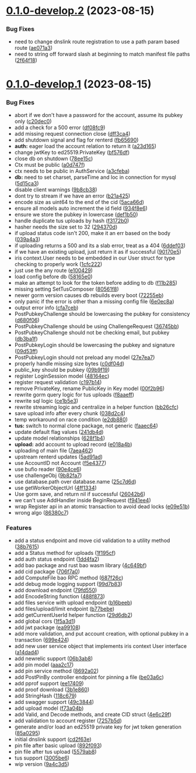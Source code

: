 # [0.1.0-develop.2](https://git.lumeweb.com/LumeWeb/portal/compare/v0.1.0-develop.1...v0.1.0-develop.2) (2023-08-15)


### Bug Fixes

* need to change dnslink route registration to use a path param based route ([ae071a3](https://git.lumeweb.com/LumeWeb/portal/commit/ae071a30ecaa62ff431878c71a54059e3d3ce8b7))
* need to string off forward slash at beginning to match manifest file paths ([2f64f18](https://git.lumeweb.com/LumeWeb/portal/commit/2f64f18e24fa1e4ddd74ed6a8d2d44e483fff1dc))

# [0.1.0-develop.1](https://git.lumeweb.com/LumeWeb/portal/compare/v0.0.1...v0.1.0-develop.1) (2023-08-15)


### Bug Fixes

* abort if we don't have a password for the account, assume its pubkey only ([c20dec0](https://git.lumeweb.com/LumeWeb/portal/commit/c20dec020437d91cf2728852b8bed5c4a0c481e9))
* add a check for a 500 error ([df08fc9](https://git.lumeweb.com/LumeWeb/portal/commit/df08fc980ac3f710a67bd692b8126eb978699d5b))
* add missing request connection close ([dff3ca4](https://git.lumeweb.com/LumeWeb/portal/commit/dff3ca45895095b82ba2e76b2e61487e28151b7d))
* add shutdown signal and flag for renterd ([fb65690](https://git.lumeweb.com/LumeWeb/portal/commit/fb65690abd5c190dce30d3cfe0d079b27040a309))
* **auth:** eager load the account relation to return it ([a23d165](https://git.lumeweb.com/LumeWeb/portal/commit/a23d165caa3ba4832c9d37a0b833b9b58df60732))
* change jwtKey to ed25519.PrivateKey ([bf576df](https://git.lumeweb.com/LumeWeb/portal/commit/bf576dfaeef51078d7bdae885550fc235d49c1eb))
* close db on shutdown ([78ee15c](https://git.lumeweb.com/LumeWeb/portal/commit/78ee15cf4b5d3a55209a9c7559700a2c5b227f87))
* Ctx must be public ([a0d747f](https://git.lumeweb.com/LumeWeb/portal/commit/a0d747fdf4e6ee3fa6a3b4dca180e4f14af30ed9))
* ctx needs to be public in AuthService ([a3cfeba](https://git.lumeweb.com/LumeWeb/portal/commit/a3cfebab307a87bc895d7b1c1f0e6632a708562c))
* **db:** need to set charset, parseTime and loc in connection for mysql ([5d15ca3](https://git.lumeweb.com/LumeWeb/portal/commit/5d15ca330abd26576ef9865c110975aeb27c3ab3))
* disable client warnings ([9b8cb38](https://git.lumeweb.com/LumeWeb/portal/commit/9b8cb38496541b0ab50d28eef63658f9723c5802))
* dont try to stream if we have an error ([b21a425](https://git.lumeweb.com/LumeWeb/portal/commit/b21a425e24f5543802e7267369f37967d4805697))
* encode size as uint64 to the end of the cid ([5aca66d](https://git.lumeweb.com/LumeWeb/portal/commit/5aca66d91981d8fae88194df6b03c239dbd179a8))
* ensure all models auto increment the id field ([934f8e6](https://git.lumeweb.com/LumeWeb/portal/commit/934f8e6236ef1eef8db1d06a1d7a7fded8afe694))
* ensure we store the pubkey in lowercase ([def1b50](https://git.lumeweb.com/LumeWeb/portal/commit/def1b50cfcba8c68f3b95209790418638374fad9))
* handle duplicate tus uploads by hash ([f3172b0](https://git.lumeweb.com/LumeWeb/portal/commit/f3172b0d31f844b95a0e64b3a5d821f71b0fbe07))
* hasher needs the size set to 32 ([294370d](https://git.lumeweb.com/LumeWeb/portal/commit/294370d88dd159ae173a6a955a417a1547de60ed))
* if upload status code isn't 200, make it an err based on the body ([039a4a3](https://git.lumeweb.com/LumeWeb/portal/commit/039a4a33547a59b4f3ec86199664b5bb94d258a6))
* if uploading returns a 500 and its a slab error, treat as a 404 ([6ddef03](https://git.lumeweb.com/LumeWeb/portal/commit/6ddef03790971e346fa0a7d33a462f39348bc6cc))
* if we have an existing upload, just return it as if successful ([90170e5](https://git.lumeweb.com/LumeWeb/portal/commit/90170e5b81831f3d768291fd37c7c13e32d522fe))
* iris context.User needs to be embedded in our User struct for type checking to properly work ([1cfc222](https://git.lumeweb.com/LumeWeb/portal/commit/1cfc2223a6df614f26fd0337ced68d92e774589f))
* just use the any route ([e100429](https://git.lumeweb.com/LumeWeb/portal/commit/e100429b60e783f6c7c3ddecab7bb9b4dd599726))
* load config before db ([58165e0](https://git.lumeweb.com/LumeWeb/portal/commit/58165e01af9f2b183d654d3d8809cbd1eda0a9bb))
* make an attempt to look for the token before adding to db ([f11b285](https://git.lumeweb.com/LumeWeb/portal/commit/f11b285d4e255c1c4c95f6ac15aa904d7a5730e4))
* missing setting SetTusComposer ([80561f8](https://git.lumeweb.com/LumeWeb/portal/commit/80561f89e92dfa86887ada8361e0046ee6288234))
* newer gorm version causes db rebuilds every boot ([72255eb](https://git.lumeweb.com/LumeWeb/portal/commit/72255eb3c50892aa5f2cfdc4cb1daa5883f0affc))
* only panic if the error is other than a missing config file ([6e0ec8a](https://git.lumeweb.com/LumeWeb/portal/commit/6e0ec8aaf90e86bcb7cb6c8c53f6569e6885e0aa))
* output error info ([cfa7ceb](https://git.lumeweb.com/LumeWeb/portal/commit/cfa7ceb2f422a6e594a424315c8eaeffc6572926))
* PostPubkeyChallenge should be lowercasing the pubkey for consistency ([d680f06](https://git.lumeweb.com/LumeWeb/portal/commit/d680f0660f910e323356a1169ee13ef2e647a015))
* PostPubkeyChallenge should be using ChallengeRequest ([36745bb](https://git.lumeweb.com/LumeWeb/portal/commit/36745bb55b1d7cd464b085e410333089504591c1))
* PostPubkeyChallenge should not be checking email, but pubkey ([db3ba1f](https://git.lumeweb.com/LumeWeb/portal/commit/db3ba1f0148b6abc34b4606f9b8103963a3c6850))
* PostPubkeyLogin should be lowercasing the pubkey and signature ([09d53ff](https://git.lumeweb.com/LumeWeb/portal/commit/09d53ffa7645b64aed4170e698b8eb62d2c3590e))
* PostPubkeyLogin should not preload any model ([27e7ea7](https://git.lumeweb.com/LumeWeb/portal/commit/27e7ea7d7a0bbf6c147ff625591acf6376c6c62d))
* properly handle missing size bytes ([c0df04d](https://git.lumeweb.com/LumeWeb/portal/commit/c0df04d7d5309e32348ceecc68eecd64c5e5cba4))
* public_key should be pubkey ([09b9f19](https://git.lumeweb.com/LumeWeb/portal/commit/09b9f195f47ea9ae47069a517a77609c74ea3ca5))
* register LoginSession model ([48164ec](https://git.lumeweb.com/LumeWeb/portal/commit/48164ec320c693937ead352246ec1e94bede3684))
* register request validation ([c197b14](https://git.lumeweb.com/LumeWeb/portal/commit/c197b1425bbd689e8f662846de0478aff8d38f35))
* remove PrivateKey, rename PublicKey in Key model ([00f2b96](https://git.lumeweb.com/LumeWeb/portal/commit/00f2b962a0da956f971dc94d75726c1bab693232))
* rewrite gorm query logic for tus uploads ([f8aaeff](https://git.lumeweb.com/LumeWeb/portal/commit/f8aaeff6de2dc5e5321840460d55d79ad1b5ab1a))
* rewrite sql logic ([ce1b5e3](https://git.lumeweb.com/LumeWeb/portal/commit/ce1b5e31d5d6a69dc91d88a6fd2f1317e07dc1ea))
* rewrite streaming logic and centralize in a helper function ([bb26cfc](https://git.lumeweb.com/LumeWeb/portal/commit/bb26cfca5b4017bbbbf5aeee9bd3577c724f83ca))
* save upload info after every chunk ([038d2c4](https://git.lumeweb.com/LumeWeb/portal/commit/038d2c440b24b7c0f1ea72e0bfeda369f766c691))
* temp workaround on race condition ([e2db880](https://git.lumeweb.com/LumeWeb/portal/commit/e2db880038f51e0e16ce270fe29fce7785cce878))
* **tus:** switch to normal clone package, not generic ([faaec64](https://git.lumeweb.com/LumeWeb/portal/commit/faaec649ead00567ced56edfa9db11eb34655178))
* update default flag values ([241db4d](https://git.lumeweb.com/LumeWeb/portal/commit/241db4deb6808d950d55efa38e11d60469cc6778))
* update model relationships ([628f1b4](https://git.lumeweb.com/LumeWeb/portal/commit/628f1b4acaac1d2bf373b7008f2e0c070fd64ae5))
* **upload:** add account to upload record ([e018a4b](https://git.lumeweb.com/LumeWeb/portal/commit/e018a4b7430bc375ff3b72537e71295cdf67ef93))
* uploading of main file ([7aea462](https://git.lumeweb.com/LumeWeb/portal/commit/7aea462ab752e999030837d13733508369524cf3))
* upstream renterd updates ([5ad91ad](https://git.lumeweb.com/LumeWeb/portal/commit/5ad91ad263f01830623958141a7e7c8523bee85f))
* use AccountID not Account ([f5e4377](https://git.lumeweb.com/LumeWeb/portal/commit/f5e437777a52e2a9bbf55903cea17ec073fbb406))
* use bufio reader ([90e4ce6](https://git.lumeweb.com/LumeWeb/portal/commit/90e4ce6408391dc270ca4405a7c5282c2d4766b2))
* use challengeObj ([9b82fa7](https://git.lumeweb.com/LumeWeb/portal/commit/9b82fa7828946803289add03fc84be1dc4f86d8b))
* use database.path over database.name ([25c7d6d](https://git.lumeweb.com/LumeWeb/portal/commit/25c7d6d4fb48b69239eba131232a78e90a576e2f))
* use getWorkerObjectUrl ([4ff1334](https://git.lumeweb.com/LumeWeb/portal/commit/4ff1334d8afd9379db687fc6b764f5b0f1bcc08c))
* Use gorm save, and return nil if successful ([26042b6](https://git.lumeweb.com/LumeWeb/portal/commit/26042b62acd7f7346f1a99a0ac37b3f2f99e3f75))
* we can't use AddHandler inside BeginRequest ([f941ee4](https://git.lumeweb.com/LumeWeb/portal/commit/f941ee46d469a3f0a6302b188f566029fdec4e70))
* wrap Register api in an atomic transaction to avoid dead locks ([e09e51b](https://git.lumeweb.com/LumeWeb/portal/commit/e09e51bb52d513abcbbf53352a5d8ff68eb5364a))
* wrong algo ([86380c7](https://git.lumeweb.com/LumeWeb/portal/commit/86380c7b3a97e785b99af456305c01d18f776ddf))


### Features

* add a status endpoint and move cid validation to a utility method ([38b7615](https://git.lumeweb.com/LumeWeb/portal/commit/38b76155af954dc3602a5035cb7b53a7f625fbfd))
* add a Status method for uploads ([1f195cf](https://git.lumeweb.com/LumeWeb/portal/commit/1f195cf328ee176be9283ab0cc40e65bb6c40948))
* add auth status endpoint ([1dd4fa2](https://git.lumeweb.com/LumeWeb/portal/commit/1dd4fa22cdfc749c5474f94108bca0aec34aea81))
* add bao package and rust bao wasm library ([4c649bf](https://git.lumeweb.com/LumeWeb/portal/commit/4c649bfcb92e8632e45cf10b27fa062ff1680c32))
* add cid package ([706f7a0](https://git.lumeweb.com/LumeWeb/portal/commit/706f7a05b9a4ed464f693941235aa7e9ca14145a))
* add ComputeFile bao RPC method ([687f26c](https://git.lumeweb.com/LumeWeb/portal/commit/687f26cc779f4f50166108d6e78fe1456cfa128d))
* add debug mode logging support ([99d7b83](https://git.lumeweb.com/LumeWeb/portal/commit/99d7b8347af25fe65a1f1aecc9960424a101c279))
* add download endpoint ([79fd550](https://git.lumeweb.com/LumeWeb/portal/commit/79fd550c54bf74e84d012805f60c036c19fbbef2))
* add EncodeString function ([488f873](https://git.lumeweb.com/LumeWeb/portal/commit/488f8737c09b7757c5649b3d8a3568e3c1d5fe45))
* add files service with upload endpoint ([b16beeb](https://git.lumeweb.com/LumeWeb/portal/commit/b16beebabb254488897edde870e9588b7be5293e))
* add files/upload/limit endpoint ([b77bebe](https://git.lumeweb.com/LumeWeb/portal/commit/b77bebe3b1a03cecdd7e80f575452d5ce91ccfac))
* add getCurrentUserId helper function ([29d6db2](https://git.lumeweb.com/LumeWeb/portal/commit/29d6db20096e61efa9a792ef837ef93ca14107ae))
* add global cors ([1f5a3d1](https://git.lumeweb.com/LumeWeb/portal/commit/1f5a3d19e44f1db2f8587623e868fa48b23d1a74))
* add jwt package ([ea99108](https://git.lumeweb.com/LumeWeb/portal/commit/ea991083276a576003eb3633bd1bde98e13dfe84))
* add more validation, and put account creation, with optional pubkey in a transaction ([699e424](https://git.lumeweb.com/LumeWeb/portal/commit/699e4244e0d877d8d9df9d3d4894351785fe7f4d))
* add new user service object that implements iris context User interface ([a14dad4](https://git.lumeweb.com/LumeWeb/portal/commit/a14dad43ed3140f73d817ef2438aacbc0939de69))
* add newrelic support ([06b3ab8](https://git.lumeweb.com/LumeWeb/portal/commit/06b3ab87f7e1b982d3fb42a3e06897a2fd1387ed))
* add pin model ([aaa2c17](https://git.lumeweb.com/LumeWeb/portal/commit/aaa2c17212bd5e646036252a0e1f8d8bdb68f5a7))
* add pin service method ([8692a02](https://git.lumeweb.com/LumeWeb/portal/commit/8692a0225ebb71502811cba063e32dd11cdd10c9))
* add PostPinBy controller endpoint for pinning a file ([be03a6c](https://git.lumeweb.com/LumeWeb/portal/commit/be03a6c6867f305529af90e6206a0597bb84f015))
* add pprof support ([ee17409](https://git.lumeweb.com/LumeWeb/portal/commit/ee17409e1252e9cbae0b17ccbb1949c9a81dff82))
* add proof download ([3b1e860](https://git.lumeweb.com/LumeWeb/portal/commit/3b1e860256297d3515f0fcd58dd28292c316d79f))
* add StringHash ([118c679](https://git.lumeweb.com/LumeWeb/portal/commit/118c679f769bec2971e4e4b00ec41841a02b8a1c))
* add swagger support ([49c3844](https://git.lumeweb.com/LumeWeb/portal/commit/49c38444066c89d7258fd85d114d9d74babb8d55))
* add upload model ([f73a04b](https://git.lumeweb.com/LumeWeb/portal/commit/f73a04bb2e48b78e22b531a9121fe4baa011deaf))
* add Valid, and Decode methods, and create CID struct ([4e6c29f](https://git.lumeweb.com/LumeWeb/portal/commit/4e6c29f1fd7c33ce442fe741e08b32c8e3e9f393))
* add validation to account register ([7257b5d](https://git.lumeweb.com/LumeWeb/portal/commit/7257b5d597a28069c87437cabd71f51c187eb80c))
* generate and/or load an ed25519 private key for jwt token generation ([85a0295](https://git.lumeweb.com/LumeWeb/portal/commit/85a02952dffb1873c557f30483606d678e46749d))
* initial dnslink support ([cd2f63e](https://git.lumeweb.com/LumeWeb/portal/commit/cd2f63eb72c2bfc404d8d1b5a6fdb53f61a31d1b))
* pin file after basic upload ([892f093](https://git.lumeweb.com/LumeWeb/portal/commit/892f093d93348459d113041104d773fdd5124a8d))
* pin file after tus upload ([5579ab8](https://git.lumeweb.com/LumeWeb/portal/commit/5579ab85a374be457163d06caf1ac6e260082cca))
* tus support ([3005be6](https://git.lumeweb.com/LumeWeb/portal/commit/3005be6fec8136214c1e9480c788f62564a2c5f9))
* wip version ([9a4c3d5](https://git.lumeweb.com/LumeWeb/portal/commit/9a4c3d5d13a3e76fe91eb5d78a6f2f0f8e238f80))
